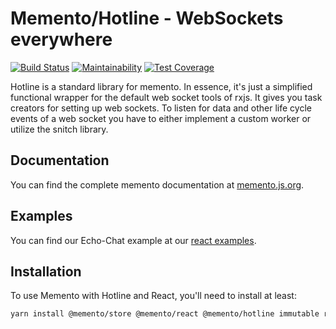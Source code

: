 # Memento/Hotline - WebSockets everywhere

[![Build Status](https://travis-ci.org/jeanfortheweb/memento.svg?branch=master)](https://travis-ci.org/jeanfortheweb/memento) [![Maintainability](https://api.codeclimate.com/v1/badges/5494041ca69fd977cae6/maintainability)](https://codeclimate.com/github/jeanfortheweb/memento/maintainability) [![Test Coverage](https://api.codeclimate.com/v1/badges/5494041ca69fd977cae6/test_coverage)](https://codeclimate.com/github/jeanfortheweb/memento/test_coverage)

Hotline is a standard library for memento. In essence, it's just a simplified functional wrapper for the default web socket tools of rxjs. It gives you task creators for setting up web sockets. To listen for data and other life cycle events of a web socket you have to either implement a custom worker or utilize the snitch library.

## Documentation

You can find the complete memento documentation at [memento.js.org](http://memento.js.org).

## Examples

You can find our Echo-Chat example at our [react examples](https://github.com/jeanfortheweb/memento/tree/master/packages/react-examples/src/components/EchoChat).

## Installation

To use Memento with Hotline and React, you'll need to install at least:

```sh
yarn install @memento/store @memento/react @memento/hotline immutable react react-dom
```
